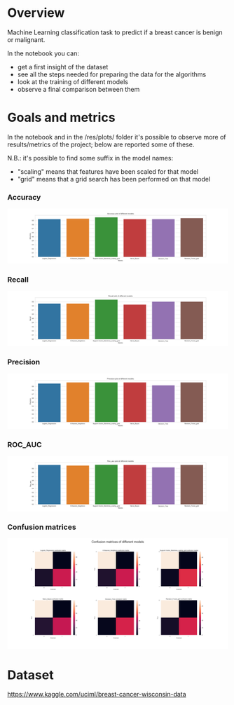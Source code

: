 # Overview
Machine Learning classification task to predict if a breast cancer is benign or malignant.

In the notebook you can:
- get a first insight of the dataset
- see all the steps needed for preparing the data for the algorithms
- look at the training of different models
- observe a final comparison between them

# Goals and metrics
In the notebook and in the /res/plots/ folder it's possible to observe more of results/metrics of the project; below are reported some of these.

N.B.: it's possible to find some suffix in the model names:
- "scaling" means that features have been scaled for that model
- "grid" means that a grid search has been performed on that model
### Accuracy
![Accuracy plot](res/plots/accuracy.png)
### Recall
![Recall plot](res/plots/recall.png)
### Precision
![Precision plot](res/plots/precision.png)
### ROC_AUC
![ROC_AUC plot](res/plots/roc_auc.png)
### Confusion matrices
![Confusion matrices plot](res/plots/confusion_matrix.png)
# Dataset
https://www.kaggle.com/uciml/breast-cancer-wisconsin-data
